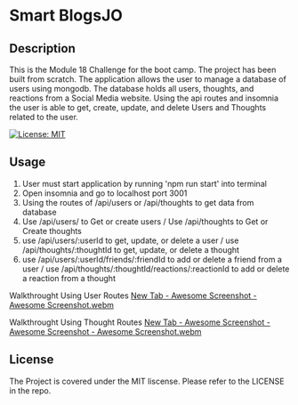 # Smart BlogsJO

## Description

This is the Module 18 Challenge for the boot camp. The project has been built from scratch. The application allows the user to manage a database of users using mongodb. The database holds all users, thoughts, and reactions from a Social Media website. Using the api routes and insomnia the user is able to get, create, update, and delete Users and Thoughts related to the user. 

[![License: MIT](https://img.shields.io/badge/License-MIT-yellow.svg)](https://opensource.org/licenses/MIT)

## Usage

1. User must start application by running 'npm run start' into terminal
2. Open insomnia and go to localhost port 3001
3. Using the routes of /api/users or /api/thoughts to get data from database
4. Use /api/users/ to Get or create users / Use /api/thoughts to Get or Create thoughts
5. use /api/users/:userId to get, update, or delete a user / use /api/thoughts/:thoughtId to get, update, or delete a thought 
6. use /api/users/:userId/friends/:friendId to add or delete a friend from a user / use /api/thoughts/:thoughtId/reactions/:reactionId to add or delete a reaction from a thought 

Walkthrought Using User Routes
[New Tab - Awesome Screenshot - Awesome Screenshot.webm](https://github.com/jef1197/Module-18/assets/48005017/8a1f562f-199e-417b-ab6e-28710772a87c)

Walkthrought Using Thought Routes
[New Tab - Awesome Screenshot - Awesome Screenshot - Awesome Screenshot.webm](https://github.com/jef1197/Module-18/assets/48005017/b47bbfdf-65cc-443f-ae93-b98db5f68f0a)

## License
 
The Project is covered under the MIT liscense. Please refer to the LICENSE in the repo.
